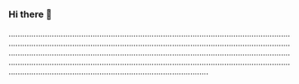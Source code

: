 ### Hi there 👋

........................................................................................................................................................................................................................................................................................................................................................................................................................................................................................................................................................................................................